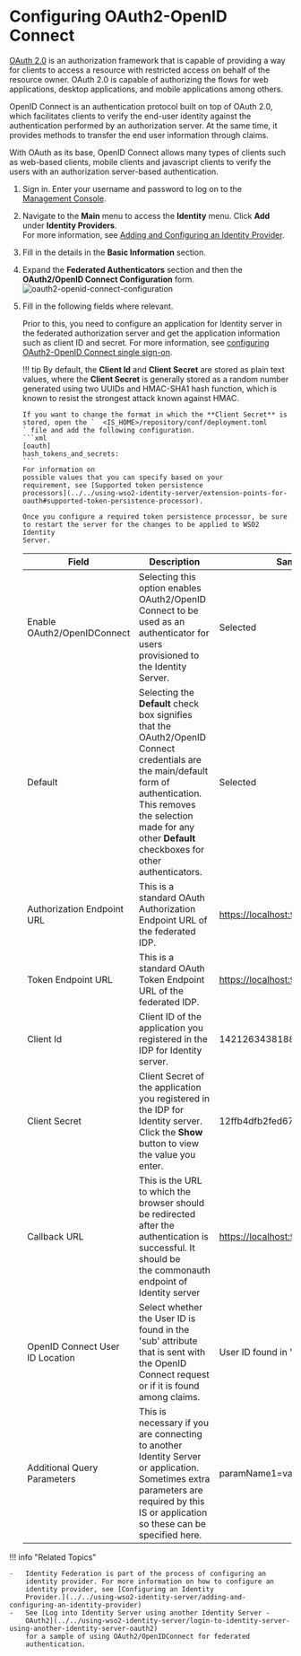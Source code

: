 # Configuring OAuth2-OpenID Connect

[OAuth 2.0](https://oauth.net/2/) is an authorization framework that is
capable of providing a way for clients to access a resource with
restricted access on behalf of the resource owner. OAuth 2.0 is capable
of authorizing the flows for web applications, desktop applications, and
mobile applications among others.

OpenID Connect is an authentication protocol built on top of OAuth 2.0,
which facilitates clients to verify the end-user identity against the
authentication performed by an authorization server. At the same time,
it provides methods to transfer the end user information through claims.

With OAuth as its base, OpenID Connect allows many types of clients such
as web-based clients, mobile clients and javascript clients to verify
the users with an authorization server-based authentication.

1.  Sign in. Enter your username and password to log on to the
    [Management
    Console](../../setup/getting-started-with-the-management-console).
    
2.  Navigate to the **Main** menu to access the **Identity** menu. Click
    **Add** under **Identity Providers**.  
    For more information, see [Adding and Configuring an Identity
    Provider](../../using-wso2-identity-server/adding-and-configuring-an-identity-provider).
    
3.  Fill in the details in the **Basic Information** section.

4.  Expand the **Federated Authenticators** section and then the
    **OAuth2/OpenID Connect Configuration** form.  
    ![oauth2-openid-connect-configuration](../../assets/img/tutorials/oauth2-openid-connect-configuration.png)
    
5.  Fill in the following fields where relevant.

    Prior to this, you need to configure an application for Identity
    server in the federated authorization server and get the application
    information such as client ID and secret. For more information, see
    [configuring OAuth2-OpenID Connect single
    sign-on](../../tutorials/configuring-oauth2-openid-connect-single-sign-on).

    !!! tip
        By default, the **Client Id** and **Client Secret** are stored as
        plain text values, where the **Client Secret** is generally stored
        as a random number generated using two UUIDs and HMAC-SHA1 hash
        function, which is known to resist the strongest attack known
        against HMAC.
    
        If you want to change the format in which the **Client Secret** is
        stored, open the `	<IS_HOME>/repository/conf/deployment.toml	` file and add the following configuration.
        ```xml
        [oauth]
		hash_tokens_and_secrets: 
		```
        For information on
        possible values that you can specify based on your
        requirement, see [Supported token persistence
        processors](../../using-wso2-identity-server/extension-points-for-oauth#supported-token-persistence-processor).
    
        Once you configure a required token persistence processor, be sure
        to restart the server for the changes to be applied to WSO2 Identity
        Server.
    

    | Field                           | Description                                                                                                                                                                                                                          | Sample value                               |
    |---------------------------------|--------------------------------------------------------------------------------------------------------------------------------------------------------------------------------------------------------------------------------------|--------------------------------------------|
    | Enable OAuth2/OpenIDConnect     | Selecting this option enables OAuth2/OpenID Connect to be used as an authenticator for users provisioned to the Identity Server.                                                                                                     | Selected                                   |
    | Default                         | Selecting the **Default** check box signifies that the OAuth2/OpenID Connect credentials are the main/default form of authentication. This removes the selection made for any other **Default** checkboxes for other authenticators. | Selected                                   |
    | Authorization Endpoint URL      | This is a standard OAuth Authorization Endpoint URL of the federated IDP.                                                                                                                                                            | <https://localhost:9443/oauth2/authorize/> |
    | Token Endpoint URL              | This is a standard OAuth Token Endpoint URL of the federated IDP.                                                                                                                                                                    | <https://localhost:9443/oauth2/token/>     |
    | Client Id                       | Client ID of the application you registered in the IDP for Identity server.                                                                                                                                                          | 1421263438188909                           |
    | Client Secret                   | Client Secret of the application you registered in the IDP for Identity server. Click the **Show** button to view the value you enter.                                                                                               | 12ffb4dfb2fed67a00846b42126991f8           |
    | Callback URL                    | This is the URL to which the browser should be redirected after the authentication is successful. It should be the commonauth endpoint of Identity server                                                                            | <https://localhost:9443/commonauth>        |
    | OpenID Connect User ID Location | Select whether the User ID is found in the 'sub' attribute that is sent with the OpenID Connect request or if it is found among claims.                                                                                              | User ID found in 'sub' attribute           |
    | Additional Query Parameters     | This is necessary if you are connecting to another Identity Server or application. Sometimes extra parameters are required by this IS or application so these can be specified here.                                                 | paramName1=value1                          |

!!! info "Related Topics"

	-   Identity Federation is part of the process of configuring an
		identity provider. For more information on how to configure an
		identity provider, see [Configuring an Identity
		Provider.](../../using-wso2-identity-server/adding-and-configuring-an-identity-provider)
	-   See [Log into Identity Server using another Identity Server -
		OAuth2](../../using-wso2-identity-server/login-to-identity-server-using-another-identity-server-oauth2)
		for a sample of using OAuth2/OpenIDConnect for federated
		authentication.
